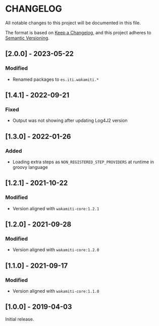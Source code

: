 # CHANGELOG

All notable changes to this project will be documented in this file.

The format is based on [Keep a Changelog][1],
and this project adheres to [Semantic Versioning][2].

## [2.0.0] - 2023-05-22

### Modified

- Renamed packages to ```es.iti.wakamiti.*```


## [1.4.1] - 2022-09-21

### Fixed

- Output was not showing after updating Log4J2 version

## [1.3.0] - 2022-01-26

### Added

- Loading extra steps as `NON_REGISTERED_STEP_PROVIDERS` at runtime in groovy language

## [1.2.1] - 2021-10-22

### Modified

- Version aligned with `wakamiti-core:1.2.1`

## [1.2.0] - 2021-09-28

### Modified

- Version aligned with `wakamiti-core:1.2.0`

## [1.1.0] - 2021-09-17

### Modified

- Version aligned with `wakamiti-core:1.1.0`

## [1.0.0] - 2019-04-03

Initial release.


[1]: <https://keepachangelog.com/en/1.0.0/>
[2]: <https://semver.org>